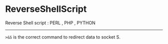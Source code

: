# ReverseShellScript
Reverse Shell script : PERL , PHP , PYTHON
___

```>&S``` is the correct command to redirect data to socket S.
